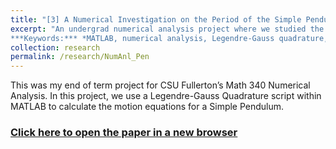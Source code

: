 ```yaml
---
title: "[3] A Numerical Investigation on the Period of the Simple Pendulum Problem (2014)"
excerpt: "An undergrad numerical analysis project where we studied the Simple Pendulum Problem using MATLAB.<br> 
***Keywords:*** *MATLAB, numerical analysis, Legendre-Gauss quadrature, elliptical integrals, math, undegrad*" #add this to add an image inside the "" <br/><img src='R001_padic/500x300.png'>
collection: research
permalink: /research/NumAnl_Pen
---
```


This was my end of term project for CSU Fullerton’s Math 340 Numerical Analysis. In this project, we use a Legendre-Gauss Quadrature script within MATLAB to calculate the motion equations for a Simple Pendulum.

### [Click here to open the paper in a new browser](R003_numanl_pendulum/Math_340_A_Numerical_Investigation_on_the_Period_the_Simple_Pendulum_Problem.pdf)
<object data="R003_numanl_pendulum/Math_340_A_Numerical_Investigation_on_the_Period_the_Simple_Pendulum_Problem.pdf#view=fitH" width="1000" height="1000" type='application/pdf'></object>